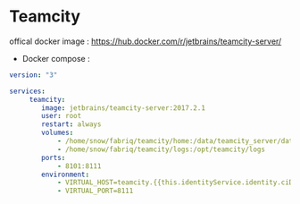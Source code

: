 Teamcity
===================

offical docker image : https://hub.docker.com/r/jetbrains/teamcity-server/ 


* Docker compose :

```yml
version: "3"

services:
     teamcity:
        image: jetbrains/teamcity-server:2017.2.1
        user: root
        restart: always
        volumes:
            - /home/snow/fabriq/teamcity/home:/data/teamcity_server/datadir
            - /home/snow/fabriq/teamcity/logs:/opt/teamcity/logs
        ports:
            - 8101:8111
        environment:
            - VIRTUAL_HOST=teamcity.{{this.identityService.identity.ciDomain}}
            - VIRTUAL_PORT=8111  

```
